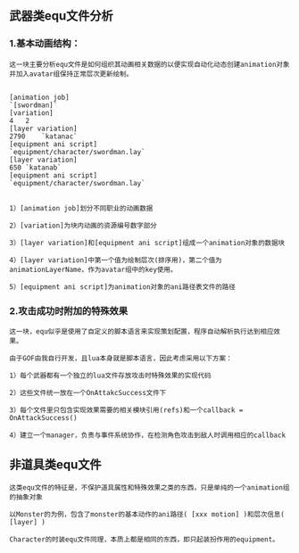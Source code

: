 ## 武器类equ文件分析
### 1.基本动画结构：
    这一块主要分析equ文件是如何组织其动画相关数据的以便实现自动化动态创建animation对象并加入avatar组保持正常层次更新绘制。


    [animation job]
    `[swordman]`
    [variation]
    4	2	
    [layer variation]
    2790	`katanac`
    [equipment ani script]
    `equipment/character/swordman.lay`
    [layer variation]
    650	`katanab`
    [equipment ani script]
    `equipment/character/swordman.lay`


    1）[animation job]划分不同职业的动画数据

    2）[variation]为块内动画的资源编号数字部分
    
    3）[layer variation]和[equipment ani script]组成一个animation对象的数据块
    
    4）[layer variation]中第一个值为绘制层次(排序用)，第二个值为animationLayerName，作为avatar组中的key使用。

    5）[equipment ani script]为animation对象的ani路径表文件的路径


### 2.攻击成功时附加的特殊效果

    这一块，equ似乎是使用了自定义的脚本语言来实现策划配置，程序自动解析执行达到相应效果。
    
    由于GOF由我自行开发，且lua本身就是脚本语言，因此考虑采用以下方案：
    
    1）每个武器都有一个独立的lua文件存放攻击时特殊效果的实现代码
    
    2）这些文件统一放在一个OnAttakcSuccess文件下
    
    3）每个文件里只包含实现效果需要的相关模块引用(refs)和一个callback = OnAttackSuccess()

    4）建立一个manager，负责与事件系统协作，在检测角色攻击到敌人时调用相应的callback

## 非道具类equ文件

    这类equ文件的特征是，不保护道具属性和特殊效果之类的东西，只是单纯的一个animation组的抽象对象
    
    以Monster的为例，包含了monster的基本动作的ani路径( [xxx motion] )和层次信息( [layer] )
    
    Character的时装equ文件同理，本质上都是相同的东西，即只起装扮作用的equipment。